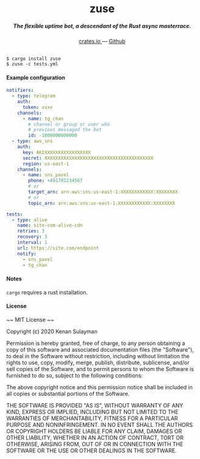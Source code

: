 <h1 align="center">zuse</h1>

<h5 align="center">The flexible uptime bot, a descendant of the Rust async masterrace.</h5>

<div align="center">
  <a href="https://crates.io/crates/zuse">
    crates.io
  </a>
  —
  <a href="https://github.com/19h/zuse">
    Github
  </a>
</div>

<br />

```shell script
$ cargo install zuse
$ zuse -c tests.yml
```

#### Example configuration

```yaml
notifiers:
  - type: telegram
    auth:
      token: xxxx
    channels:
      - name: tg_chan
        # channel or group or user who
        # previous messaged the bot
        id: -1000000000000
  - type: aws_sns
    auth:
      key: AKIXXXXXXXXXXXXXXXXX
      secret: XXXXXXXXXXXXXXXXXXXXXXXXXXXXXXXXXXXXXXXX
      region: us-east-1
    channels:
      - name: sns_pavel
        phone: +491701234567
        # or
        target_arn: arn:aws:sns:us-east-1:XXXXXXXXXXXX:XXXXXXXX
        # or
        topic_arn: arn:aws:sns:us-east-1:XXXXXXXXXXXX:XXXXXXXX

tests:
  - type: alive
    name: site-com-alive-cdn
    retries: 3
    recovery: 3
    interval: 1
    url: https://site.com/endpoint
    notify:
      - sns_pavel
      - tg_chan
```

#### Notes

`cargo` requires a rust installation.

#### License

~~ MIT License ~~

Copyright (c) 2020 Kenan Sulayman

Permission is hereby granted, free of charge, to any person obtaining a copy
of this software and associated documentation files (the "Software"), to deal
in the Software without restriction, including without limitation the rights
to use, copy, modify, merge, publish, distribute, sublicense, and/or sell
copies of the Software, and to permit persons to whom the Software is
furnished to do so, subject to the following conditions:

The above copyright notice and this permission notice shall be included in all
copies or substantial portions of the Software.

THE SOFTWARE IS PROVIDED "AS IS", WITHOUT WARRANTY OF ANY KIND, EXPRESS OR
IMPLIED, INCLUDING BUT NOT LIMITED TO THE WARRANTIES OF MERCHANTABILITY,
FITNESS FOR A PARTICULAR PURPOSE AND NONINFRINGEMENT. IN NO EVENT SHALL THE
AUTHORS OR COPYRIGHT HOLDERS BE LIABLE FOR ANY CLAIM, DAMAGES OR OTHER
LIABILITY, WHETHER IN AN ACTION OF CONTRACT, TORT OR OTHERWISE, ARISING FROM,
OUT OF OR IN CONNECTION WITH THE SOFTWARE OR THE USE OR OTHER DEALINGS IN THE
SOFTWARE.
